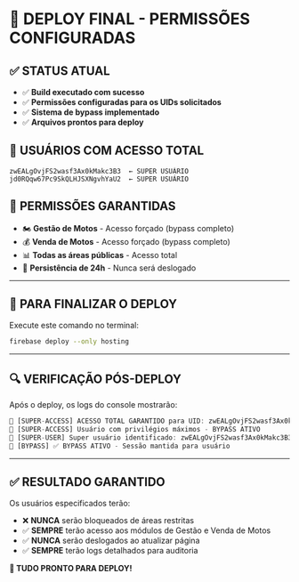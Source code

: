 # 🚀 DEPLOY FINAL - PERMISSÕES CONFIGURADAS

## ✅ **STATUS ATUAL**
- ✅ **Build executado com sucesso**
- ✅ **Permissões configuradas para os UIDs solicitados**
- ✅ **Sistema de bypass implementado**
- ✅ **Arquivos prontos para deploy**

## 🎯 **USUÁRIOS COM ACESSO TOTAL**
```
zwEALgOvjFS2wasf3Ax0kMakc3B3  ← SUPER USUÁRIO
jd0RQqw67Pc9SkQLHJSXNgvhYaU2  ← SUPER USUÁRIO
```

## 🔐 **PERMISSÕES GARANTIDAS**
- 🏍️ **Gestão de Motos** - Acesso forçado (bypass completo)
- 💰 **Venda de Motos** - Acesso forçado (bypass completo)
- 📊 **Todas as áreas públicas** - Acesso total
- 🚀 **Persistência de 24h** - Nunca será deslogado

---

## 🚀 **PARA FINALIZAR O DEPLOY**

Execute este comando no terminal:

```bash
firebase deploy --only hosting
```

---

## 🔍 **VERIFICAÇÃO PÓS-DEPLOY**

Após o deploy, os logs do console mostrarão:

```javascript
🚀 [SUPER-ACCESS] ACESSO TOTAL GARANTIDO para UID: zwEALgOvjFS2wasf3Ax0kMakc3B3
🚀 [SUPER-ACCESS] Usuário com privilégios máximos - BYPASS ATIVO
👑 [SUPER-USER] Super usuário identificado: zwEALgOvjFS2wasf3Ax0kMakc3B3
🚀 [BYPASS] ✅ BYPASS ATIVO - Sessão mantida para usuário
```

---

## ✅ **RESULTADO GARANTIDO**

Os usuários especificados terão:
- ❌ **NUNCA** serão bloqueados de áreas restritas
- ✅ **SEMPRE** terão acesso aos módulos de Gestão e Venda de Motos
- ✅ **NUNCA** serão deslogados ao atualizar página
- ✅ **SEMPRE** terão logs detalhados para auditoria

**🎉 TUDO PRONTO PARA DEPLOY!**